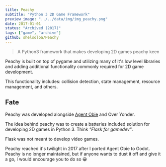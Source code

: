 ```yaml
---
title: Peachy
subtitle: "Python 3 2D Game Framework"
preview_image: "../../data/img/img_peachy.png"
date: 2017-01-01
status: "Archived (2017)"
tags: ["game", "archive"]
github: shelsoloa/Peachy
---
```


> A Python3 framework that makes developing 2D games peachy keen
 

Peachy is built on top of pygame and utilizing many of it's low level libraries and adding additional functionality commonly required for 2D game development.

This functionality includes: collision detection, state management, resource management, and others.


## Fate

Peachy was developed alongside [Agent Obie](/projects/agent-obie) and Over Yonder.

The idea behind peachy was to create a batteries included solution for developing 2D games in Python 3. Think _"Flask for gamedev"_.

Flask was not meant to develop video games.

Peachy reached it's twilight in 2017 after I ported Agent Obie to Godot. Peachy is no longer maintained, but if anyone wants to dust it off and give it a go, I would encourage you to do so 😀